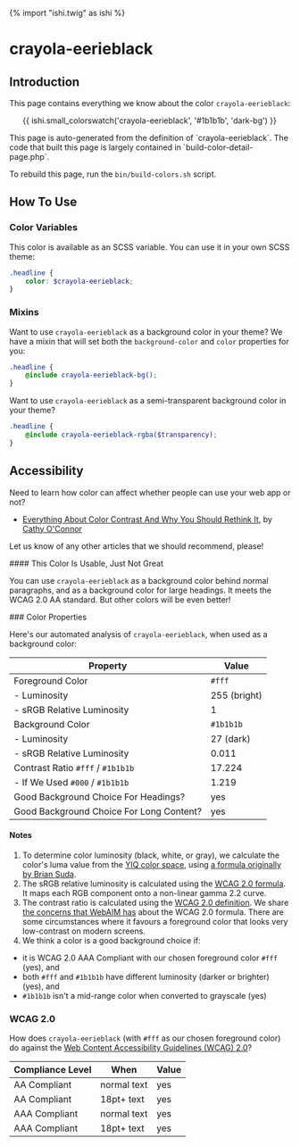 {% import "ishi.twig" as ishi %}
# crayola-eerieblack

## Introduction

This page contains everything we know about the color `crayola-eerieblack`:

<div class="grid">
    <div class="cell">
        <div class="swatch">
            <ul>
                {{ ishi.small_colorswatch('crayola-eerieblack', '#1b1b1b', 'dark-bg') }}
            </ul>
        </div>
    </div>
</div>

<div class="callout callout--info" markdown="1">
This page is auto-generated from the definition of `crayola-eerieblack`. The code that built this page is largely contained in `build-color-detail-page.php`.

To rebuild this page, run the `bin/build-colors.sh` script.
</div>

## How To Use

### Color Variables

This color is available as an SCSS variable. You can use it in your own SCSS theme:

```scss
.headline {
    color: $crayola-eerieblack;
}
```

### Mixins

Want to use `crayola-eerieblack` as a background color in your theme? We have a mixin that will set both the `background-color` and `color` properties for you:

```scss
.headline {
    @include crayola-eerieblack-bg();
}
```

Want to use `crayola-eerieblack` as a semi-transparent background color in your theme?

```scss
.headline {
    @include crayola-eerieblack-rgba($transparency);
}
```

## Accessibility

Need to learn how color can affect whether people can use your web app or not?

* [Everything About Color Contrast And Why You Should Rethink It](https://www.smashingmagazine.com/2014/10/color-contrast-tips-and-tools-for-accessibility/), by [Cathy O'Connor](http://www.twitter.com/cagocon)

Let us know of any other articles that we should recommend, please!
<div class="callout callout--warning" markdown="1">
#### This Color Is Usable, Just Not Great

You can use `crayola-eerieblack` as a background color behind normal paragraphs, and as a background color for large headings. It meets the WCAG 2.0 AA standard. But other colors will be even better!
</div>
### Color Properties

Here's our automated analysis of `crayola-eerieblack`, when used as a background color:

Property | Value
---------|------
Foreground Color | `#fff`
- Luminosity | 255 (bright)
- sRGB Relative Luminosity | 1
Background Color | `#1b1b1b`
- Luminosity | 27 (dark)
- sRGB Relative Luminosity | 0.011
Contrast Ratio `#fff` / `#1b1b1b` | 17.224
- If We Used `#000` / `#1b1b1b` | 1.219
Good Background Choice For Headings? | yes
Good Background Choice For Long Content? | yes

#### Notes

1. To determine color luminosity (black, white, or gray), we calculate the color's luma value from the [YIQ color space](https://en.wikipedia.org/wiki/YIQ), using [a formula originally by Brian Suda](https://24ways.org/2010/calculating-color-contrast/).
1. The sRGB relative luminosity is calculated using the [WCAG 2.0 formula](https://www.w3.org/TR/WCAG20/#relativeluminancedef). It maps each RGB component onto a non-linear gamma 2.2 curve.
1. The contrast ratio is calculated using the [WCAG 2.0 definition](https://www.w3.org/TR/2008/REC-WCAG20-20081211/#contrast-ratiodef). We share [the concerns that WebAIM has](http://webaim.org/blog/wcag-2-1-feedback/) about the WCAG 2.0 formula. There are some circumstances where it favours a foreground color that looks very low-contrast on modern screens.
1. We think a color is a good background choice if:
  - it is WCAG 2.0 AAA Compliant with our chosen foreground color `#fff` (yes), and
  - both `#fff` and `#1b1b1b` have different luminosity (darker or brighter) (yes), and
  - `#1b1b1b` isn't a mid-range color when converted to grayscale (yes)

### WCAG 2.0

How does `crayola-eerieblack` (with `#fff` as our chosen foreground color) do against the [Web Content Accessibility Guidelines (WCAG) 2.0](https://www.w3.org/TR/WCAG20/)?

Compliance Level | When | Value
-----------------|------|------
AA Compliant | normal text | yes
AA Compliant | 18pt+ text | yes
AAA Compliant | normal text | yes
AAA Compliant | 18pt+ text | yes